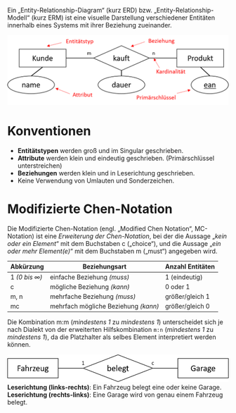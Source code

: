 Ein „Entity-Relationship-Diagram“ (kurz ERD) bzw. „Entity-Relationship-Modell“ (kurz ERM) ist eine visuelle Darstellung verschiedener Entitäten innerhalb eines Systems mit ihrer Beziehung zueinander.

![](../_Medien/ERD.png)
# Konventionen
- **Entitätstypen** werden groß und im Singular geschrieben. 
- **Attribute** werden klein und eindeutig geschrieben. (Primärschlüssel unterstreichen) 
- **Beziehungen** werden klein und in Leserichtung geschrieben. 
- Keine Verwendung von Umlauten und Sonderzeichen.

# Modifizierte Chen-Notation
Die Modifizierte Chen-Notation (engl. „Modified Chen Notation“, MC-Notation) ist eine *Erweiterung der Chen-Notation*, bei der die Aussage „*kein oder ein Element*“ mit dem Buchstaben c („choice“), und die Aussage „*ein oder mehr Element(e)*“ mit dem Buchstaben m („must“) angegeben wird.

| Abkürzung     | Beziehungsart                        | Anzahl Entitäten |
| ------------- | ------------------------------------ | ---------------- |
| 1 *(0 bis ∞)* | einfache Beziehung *(muss)*          | 1 (eindeutig)    |
| c             | mögliche Beziehung *(kann)*          | 0 oder 1         |
| m, n          | mehrfache Beziehung *(muss)*         | größer/gleich 1  |
| mc            | mehrfach mögliche Beziehung *(kann)* | größer/gleich 0  |

Die Kombination m:m (*mindestens 1* zu *mindestens 1*) unterscheidet sich je nach Dialekt von der
erweiterten Hilfskombination `m:n` (*mindestens 1* zu *mindestens 1*), da die Platzhalter als selbes
Element interpretiert werden können.

![](../_Medien/ERD_Beispiel.png)
**Leserichtung (links-rechts)**:     Ein Fahrzeug belegt eine oder keine Garage. 
**Leserichtung (rechts-links)**:     Eine Garage wird von genau einem Fahrzeug belegt.
